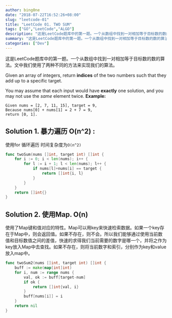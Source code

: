 ```yaml
---
author: bing0ne
date: "2018-07-22T16:52:26+08:00"
slug: "leetcode-01"
title: "LeetCode 01. TWO SUM"
tags: ["GO","LeetCode","ALGO"]
description: "这是LeetCode题库中的第一题。一个从数组中找到一对相加等于目标数的数的算法。文中我们使用了两种不同的方法来实现我们的算法。"
summary: "这是LeetCode题库中的第一题。一个从数组中找到一对相加等于目标数的数的算法。文中我们使用了两种不同的方法来实现我们的算法。"
categories: ["Dev"]
---
```

这是LeetCode题库中的第一题。一个从数组中找到一对相加等于目标数的数的算法。文中我们使用了两种不同的方法来实现我们的算法。
<!--more--> 


Given an array of integers, return **indices** of the two numbers such that they add up to a specific target.


You may assume that each input would have **exactly** one solution, and you may not use the *same* element twice.
**Example:** 

```
Given nums = [2, 7, 11, 15], target = 9,
Because nums[0] + nums[1] = 2 + 7 = 9,
return [0, 1].
```

## Solution 1. 暴力遍历  O(n^2) : 
使用for 循环遍历 时间复杂度为`O(n^2)`

```go
func twoSum(nums []int, target int) []int {  
	for i := 0; i < len(nums); i++ {  
		for l := i + 1; l < len(nums); l++ {
			if nums[l]+nums[i] == target {
				return []int{i, l}
			}
		}
	}
	return []int{}
}
```

## Solution 2. 使用Map. O(n)
使用了Map键和值对应的特性。Map可以用key来快速检索数据。如果一个key存在于Map中，则会返回值。如果不存在，则不会。所以我们能够通过使用当前数值和目标数值之间的差值，快速的求得我们当前需要的数字是哪一个，并将之作为key放入Map中去查找。如果不存在，则将当前数字和索引，分别作为key和value放入map中。

```go
func twoSum2(nums []int, target int) []int {
	buff := make(map[int]int)
	for i, num := range nums {
		val, ok := buff[target-num]
		if ok {
			return []int{val, i}
		}
		buff[nums[i]] = i
	}
	return nil
}
```


